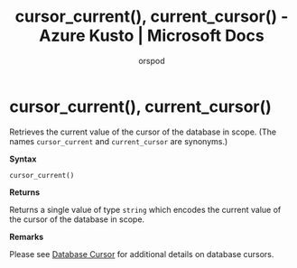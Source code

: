 ﻿---
title: cursor_current(), current_cursor() - Azure Kusto | Microsoft Docs
description: This article describes cursor_current(), current_cursor() in Azure Kusto.
author: orspod
ms.author: v-orspod
ms.reviewer: mblythe
ms.service: kusto
ms.topic: reference
ms.date: 09/24/2018
---
# cursor_current(), current_cursor()

Retrieves the current value of the cursor of the database in scope. (The names `cursor_current`
and `current_cursor` are synonyms.)

**Syntax**

`cursor_current()`

**Returns**

Returns a single value of type `string` which encodes the current value of the
cursor of the database in scope.

**Remarks**

Please see [Database Cursor](https://kusdoc2.azurewebsites.net/docs/concepts/databasecursor.html) for additional
details on database cursors.